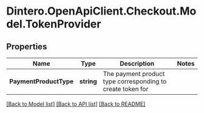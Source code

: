 # Dintero.OpenApiClient.Checkout.Model.TokenProvider

## Properties

Name | Type | Description | Notes
------------ | ------------- | ------------- | -------------
**PaymentProductType** | **string** | The payment product type corresponding to create token for  | 

[[Back to Model list]](../README.md#documentation-for-models) [[Back to API list]](../README.md#documentation-for-api-endpoints) [[Back to README]](../README.md)

